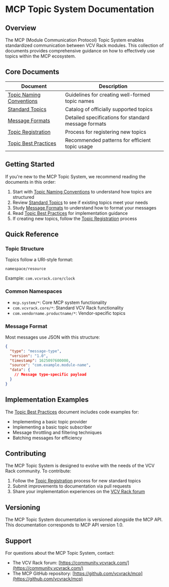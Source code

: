 # MCP Topic System Documentation

## Overview

The MCP (Module Communication Protocol) Topic System enables standardized communication between VCV Rack modules. This collection of documents provides comprehensive guidance on how to effectively use topics within the MCP ecosystem.

## Core Documents

| Document | Description |
|----------|-------------|
| [Topic Naming Conventions](topic_naming_conventions.md) | Guidelines for creating well-formed topic names |
| [Standard Topics](standard_topics.md) | Catalog of officially supported topics |
| [Message Formats](message_formats.md) | Detailed specifications for standard message formats |
| [Topic Registration](topic_registration.md) | Process for registering new topics |
| [Topic Best Practices](topic_best_practices.md) | Recommended patterns for efficient topic usage |

## Getting Started

If you're new to the MCP Topic System, we recommend reading the documents in this order:

1. Start with [Topic Naming Conventions](topic_naming_conventions.md) to understand how topics are structured
2. Review [Standard Topics](standard_topics.md) to see if existing topics meet your needs
3. Study [Message Formats](message_formats.md) to understand how to format your messages
4. Read [Topic Best Practices](topic_best_practices.md) for implementation guidance
5. If creating new topics, follow the [Topic Registration](topic_registration.md) process

## Quick Reference

### Topic Structure

Topics follow a URI-style format:
```
namespace/resource
```

Example: `com.vcvrack.core/clock`

### Common Namespaces

- `mcp.system/*`: Core MCP system functionality
- `com.vcvrack.core/*`: Standard VCV Rack functionality
- `com.vendorname.productname/*`: Vendor-specific topics

### Message Format

Most messages use JSON with this structure:
```json
{
  "type": "message-type",
  "version": "1.0",
  "timestamp": 1625097600000,
  "source": "com.example.module-name",
  "data": {
    // Message type-specific payload
  }
}
```

## Implementation Examples

The [Topic Best Practices](topic_best_practices.md) document includes code examples for:

- Implementing a basic topic provider
- Implementing a basic topic subscriber
- Message throttling and filtering techniques
- Batching messages for efficiency

## Contributing

The MCP Topic System is designed to evolve with the needs of the VCV Rack community. To contribute:

1. Follow the [Topic Registration](topic_registration.md) process for new standard topics
2. Submit improvements to documentation via pull requests
3. Share your implementation experiences on the [VCV Rack forum](https://community.vcvrack.com/)

## Versioning

The MCP Topic System documentation is versioned alongside the MCP API. This documentation corresponds to MCP API version 1.0.

## Support

For questions about the MCP Topic System, contact:
- The VCV Rack forum: [https://community.vcvrack.com/](https://community.vcvrack.com/)
- The MCP GitHub repository: [https://github.com/vcvrack/mcp](https://github.com/vcvrack/mcp) 
